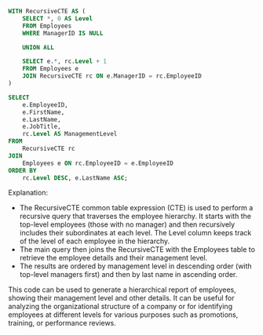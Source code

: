 ```sql
WITH RecursiveCTE AS (
    SELECT *, 0 AS Level
    FROM Employees
    WHERE ManagerID IS NULL

    UNION ALL

    SELECT e.*, rc.Level + 1
    FROM Employees e
    JOIN RecursiveCTE rc ON e.ManagerID = rc.EmployeeID
)

SELECT
    e.EmployeeID,
    e.FirstName,
    e.LastName,
    e.JobTitle,
    rc.Level AS ManagementLevel
FROM
    RecursiveCTE rc
JOIN
    Employees e ON rc.EmployeeID = e.EmployeeID
ORDER BY
    rc.Level DESC, e.LastName ASC;
```

Explanation:

* The RecursiveCTE common table expression (CTE) is used to perform a recursive query that traverses the employee hierarchy. It starts with the top-level employees (those with no manager) and then recursively includes their subordinates at each level. The Level column keeps track of the level of each employee in the hierarchy.
* The main query then joins the RecursiveCTE with the Employees table to retrieve the employee details and their management level.
* The results are ordered by management level in descending order (with top-level managers first) and then by last name in ascending order.

This code can be used to generate a hierarchical report of employees, showing their management level and other details. It can be useful for analyzing the organizational structure of a company or for identifying employees at different levels for various purposes such as promotions, training, or performance reviews.